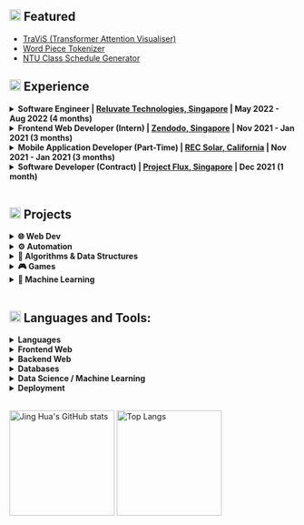## <img src="https://user-images.githubusercontent.com/59118459/169727506-bdad0074-da23-4b4e-9f5e-9b11ab9521db.gif" alt="star3" width="20px"/> Featured
- [TraViS (Transformer Attention Visualiser)](https://github.com/ayaka14732/TrAVis)
- [Word Piece Tokenizer](https://github.com/ztjhz/word-piece-tokenizer)
- [NTU Class Schedule Generator](https://github.com/ztjhz/generate_class_schedule_ics)


## <img src="https://user-images.githubusercontent.com/59118459/169634429-3f826467-8740-42d8-ab8b-1857cd405fd9.gif" alt="BugcatWork" width="20px" height="20px"/> Experience

<details>
  <summary><b>Software Engineer | <a href="https://www.linkedin.com/company/reluvate-technologies/" target="_blank">Reluvate Technologies, Singapore</a> | May 2022 - Aug 2022 (4 months)</b></summary>
 <dl>
   <br/>

      👨‍💻 𝗖𝗼𝗻𝘁𝗿𝗶𝗯𝘂𝘁𝗶𝗼𝗻𝘀:
      - Singlehandedly developed from scratch an interactive and 
        complex e-learning platform and marketplace in Typescript and React
      - Created reusable components libraries that were used by other development teams
      - Collaborated effectively with UI/UX designer, backend developer, and clients from different countries

      📚 𝗧𝗲𝗰𝗵 𝗦𝘁𝗮𝗰𝗸:
      - TypeScript, React.js, MUI
   
https://user-images.githubusercontent.com/59118459/190162852-df4d4eaa-e895-4ae5-9664-b8b3cf172f29.mp4

</dl>
</details>

<details>
  <summary><b>Frontend Web Developer (Intern) | <a href="https://mission.zendodo.io" target="_blank">Zendodo, Singapore</a> | Nov 2021 - Jan 2021 (3 months)</b></summary>
 <dl>
   <br/>
   
      📑 𝗔𝗯𝗼𝘂𝘁:
      - Zendodo is a NFT collection that lives on the WAX blockchain. 
      - Mission Crafts is an 𝗡𝗙𝗧 𝗴𝗮𝗺𝗶𝗻𝗴 𝗽𝗹𝗮𝘁𝗳𝗼𝗿𝗺 for Zendodo Party players.

      🌳 𝗦𝘁𝗮𝗿𝘁𝘂𝗽 𝗘𝗻𝘃𝗶𝗿𝗼𝗻𝗺𝗲𝗻𝘁:
      - Worked in a 𝗿𝗮𝗽𝗶𝗱 development environment with 𝗱𝗮𝗶𝗹𝘆 𝘀𝘁𝗮𝗻𝗱𝘂𝗽𝘀. 
      - Collaborated with the UI/UX designers on frontend features

      👨‍💻 𝗖𝗼𝗻𝘁𝗿𝗶𝗯𝘂𝘁𝗶𝗼𝗻𝘀:
      - Developed a blockchain NFT gaming web application (Mission Craft) in 𝗧𝘆𝗽𝗲𝘀𝗰𝗿𝗶𝗽𝘁, 𝗦𝗔𝗦𝗦 and 𝗡𝗲𝘅𝘁.𝗷𝘀 (𝗥𝗲𝗮𝗰𝘁)
      - Optimized data retrieval from blockchain API
      - Engineered reusable components to speed up development efficiency and improve code quality
      - Optimized 𝘀𝘁𝗮𝘁𝗲 𝗺𝗮𝗻𝗮𝗴𝗲𝗺𝗲𝗻𝘁 using 𝘇𝘂𝘀𝘁𝗮𝗻𝗱 and 𝗿𝗲𝗮𝗰𝘁 𝘀𝘁𝗮𝘁𝗲 𝗵𝗼𝗼𝗸𝘀

      📚 𝗧𝗲𝗰𝗵 𝗦𝘁𝗮𝗰𝗸:
      - SASS, TypeScript
      - Next.js (React), zustand
      - Blockchain API (atomicassests API, dfuse API by EOS Nation)
   
https://user-images.githubusercontent.com/59118459/169631280-79699a85-6dc4-4ba4-bbd9-ce5167c02737.mp4

https://user-images.githubusercontent.com/59118459/169631284-0b39e779-23b1-49c8-9c31-982fa4ac609b.mp4

</dl>
</details>

<details>
  <summary><b>Mobile Application Developer (Part-Time) | <a href="https://www.recgroup.com/en" target="_blank">REC Solar, California</a> | Nov 2021 - Jan 2021 (3 months)</b></summary>
 <dl>
   <br/>
   
   [REC Commendation Letter.pdf](https://github.com/ztjhz/ztjhz/files/8746200/REC.Commendation.Letter.Jing.Hua.pdf)
   
        📑 𝗢𝘃𝗲𝗿𝘃𝗶𝗲𝘄 𝗼𝗳 𝗖𝗼𝗻𝘁𝗿𝗶𝗯𝘂𝘁𝗶𝗼𝗻𝘀:
         - Led a team of 3 to create a 𝗠𝗮𝗶𝗻𝘁𝗲𝗻𝗮𝗻𝗰𝗲 𝗖𝗵𝗲𝗰𝗸𝗹𝗶𝘀𝘁 𝗮𝗽𝗽 through the entire 𝗮𝗽𝗽𝗹𝗶𝗰𝗮𝘁𝗶𝗼𝗻 𝗱𝗲𝘃𝗲𝗹𝗼𝗽𝗺𝗲𝗻𝘁 𝗹𝗶𝗳𝗲 𝗰𝘆𝗰𝗹𝗲

        👨‍💻 𝗧𝗲𝗰𝗵𝗻𝗶𝗰𝗮𝗹 𝗖𝗼𝗻𝘁𝗿𝗶𝗯𝘂𝘁𝗶𝗼𝗻𝘀:
        - Designed and 𝗼𝗽𝘁𝗶𝗺𝗶𝘀𝗲𝗱 𝗿𝗲𝗹𝗮𝘁𝗶𝗼𝗻𝗮𝗹 𝗱𝗮𝘁𝗮𝗯𝗮𝘀𝗲 to reduce redundancy
        - Developed frontend application using 𝗣𝗼𝘄𝗲𝗿𝗔𝗽𝗽𝘀
        - Performed rigorous testing to identify and fix bugs

        📝 𝗢𝘁𝗵𝗲𝗿 𝗖𝗼𝗻𝘁𝗿𝗶𝗯𝘂𝘁𝗶𝗼𝗻𝘀:
        - Published 𝗰𝗹𝗲𝗮𝗿 𝗮𝗻𝗱 𝗲𝗳𝗳𝗲𝗰𝘁𝗶𝘃𝗲 𝗱𝗼𝗰𝘂𝗺𝗲𝗻𝘁𝗮𝘁𝗶𝗼𝗻𝘀 for users and developers
        - 𝗖𝗼𝗹𝗹𝗮𝗯𝗼𝗿𝗮𝘁𝗲𝗱 engineers to enhance user experience.
        - Organized meetings with stakeholders
        - Pitched final product to 10 engineers and HR staff

        🥇 𝗥𝗲𝘀𝘂𝗹𝘁:
        - Improved maintenance efficiency by 𝟮𝟱% 
        - Reduced paper wastage by 𝟭𝟱%
        - Exceeded expectations and received outstanding commendation and monetary award

        📚 𝗧𝗲𝗰𝗵 𝗦𝘁𝗮𝗰𝗸:
        - PowerApps, PowerFx, PowerAutomate
      
   <br/>
   
   https://user-images.githubusercontent.com/59118459/169630820-7df42eef-2be3-4105-a22d-794ef6af302c.mp4
   
</dl>
</details>

<details>
  <summary><b>Software Developer (Contract) | <a href="https://projectflux.co" target="_blank">Project Flux, Singapore</a> | Dec 2021 (1 month)</b></summary>
 <dl>
   <br/>
   
   [Letter of Recommendation.pdf](https://github.com/ztjhz/ztjhz/files/8746222/Letter.of.Recommendation.-.Jing.Hua.pdf)
   
      📑 𝗔𝗯𝗼𝘂𝘁:
      - Project Flux is a Singapore headquartered Artificial Intelligence and Big Data start-up. 
      - Leveraging on its proprietary algorithm, it aims to democratize travel intelligence for underserved enterprises and individuals.

      👨‍💻 𝗖𝗼𝗻𝘁𝗿𝗶𝗯𝘂𝘁𝗶𝗼𝗻𝘀:
      - Engineered major client facing features with 𝗛𝗧𝗠𝗟, 𝗖𝗦𝗦, 𝗝𝗮𝘃𝗮𝗦𝗰𝗿𝗶𝗽𝘁 and 𝗔𝗻𝗴𝘂𝗹𝗮𝗿 𝟭.𝟳 and deployed with 𝗚𝗼𝗼𝗴𝗹𝗲 𝗔𝗽𝗽 𝗘𝗻𝗴𝗶𝗻𝗲 and 𝗚𝗼𝗼𝗴𝗹𝗲 𝗖𝗹𝗼𝘂𝗱 𝗣𝗹𝗮𝘁𝗳𝗼𝗿𝗺
      - Optimized performance of web app by analyzing existing code base, reducing load time by 𝟳𝟬%
      - Mentored onboarding software developers and wrote 𝗰𝗼𝗱𝗲 𝗿𝗲𝘃𝗶𝗲𝘄𝘀 and documentations for other developers

      📚 𝗧𝗲𝗰𝗵 𝗦𝘁𝗮𝗰𝗸:
      - Frontend: HTML, CSS, JavaScript, Angular 1.7
      - Backend: Python
      - Database: Cloud Firestore
      - Deployment: Google Cloud Platform (App Engine, Cloud Storage, Cloud
      Endpoints)

      🥇 𝗥𝗲𝘀𝘂𝗹𝘁:
      - Reduced page load speed by 𝟳𝟬% and increased user satisfaction by 𝟯𝟭%
      - Achieved 𝟮𝟬𝟬𝟬 𝘃𝗶𝘀𝗶𝘁𝘀 by 𝟳𝟱𝟬 𝘂𝗻𝗶𝗾𝘂𝗲 𝘂𝘀𝗲𝗿𝘀 from all 𝟲 𝗰𝗼𝗻𝘁𝗶𝗻𝗲𝗻𝘁𝘀 within a day of launch
   
  ![home-page](https://user-images.githubusercontent.com/59118459/169631391-5796bae5-1a91-4346-a466-4c2e5b26f0f2.jpeg)
  ![Omicron Tracker Page](https://user-images.githubusercontent.com/59118459/169631393-8688cc24-d04e-4625-9ce9-527ce41ec649.jpeg)
  ![cookie-page](https://user-images.githubusercontent.com/59118459/169631396-a5df2077-7f82-4b8b-9f45-282e6faf7220.jpeg)

</dl>
</details>

<!-- |Company|Role|Start|End|
|-------|----|-----|---|
|REC Solar|Software Engineer Intern|Nov 2021|Jan 2022|
|Zendodo Pte. Ltd.|Frontend Web Developer Intern|Nov 2021|Jan 2022|
|Project Flux|Software Developer Intern|Dec 2021|Dec 2021| -->
<!-- |GovTech - Government Digital Services|Software Engineer Intern|May 2022|Aug 2022| -->

<br />

## <img src="https://user-images.githubusercontent.com/59118459/169634580-cf0d3886-3703-4ab7-8b28-f4aa869541a2.gif" alt="BunnyStudyRead" width="20px" height="20px"/> Projects
<details>
  <summary><b>🌐 Web Dev</b></summary>
 <dl>
  <dt>Full Stack</dt>
    <dd><li><a href="https://github.com/ztjhz/PokeApp" alt="pokeapp">PokeApp | Fullstack + Cloud Deployment (Django, React, Redux, AWS EC2 + RDS)</a></li></dd>
    <dd><li><img src="https://user-images.githubusercontent.com/59118459/169634429-3f826467-8740-42d8-ab8b-1857cd405fd9.gif" alt="BugcatWork" width="15px" height="15ppx"/><a href="https://gist.github.com/ztjhz/ba045cfc4811b82e97e840819449fd98#file-3-recsolar-md" alt="recsolar"> Maintenance App | Rec Solar</a></li></dd>
    <dd><li><a href="https://github.com/ztjhz/memories-web-app" alt="memories-web-app">Memories (MERN)</a></li></dd>
  <dt>Front end</dt>
   <dd><li><img src="https://user-images.githubusercontent.com/59118459/169634429-3f826467-8740-42d8-ab8b-1857cd405fd9.gif" alt="BugcatWork" width="15px" height="15px"/><a href="https://gist.github.com/ztjhz/ba045cfc4811b82e97e840819449fd98#file-1-trehaus-md" alt="trehaus"> Complex and Interactive E-Learning Platform | Reluvate Technologies - Trehaus</a></li></dd>
    <dd><li><img src="https://user-images.githubusercontent.com/59118459/169634429-3f826467-8740-42d8-ab8b-1857cd405fd9.gif" alt="BugcatWork" width="15px" height="15px"/><a href="https://gist.github.com/ztjhz/ba045cfc4811b82e97e840819449fd98#file-2-zendodo-md" alt="zendodo"> NFT Gaming Web App | Zendodo</a></li></dd>
    <dd><li><a href="https://tohjinghua.com" alt="portfolio">Portfolio Website</a></li></dd>
    <dd><li><a href="https://github.com/ztjhz/netflix-clone" alt="neflix_clone">Netflix Clone (Front End)</a></li></dd>
    <dd><li><a href="https://github.com/ztjhz/pathfinding-visualiser" alt="pathfinding">Pathfinding Visualizer</a></li></dd>
    <dd><li><a href="https://github.com/ztjhz/sorting-visualiser" alt="sorting">Sorting Visualizer</a></li></dd>
  <dt>Back end</dt>
    <dd><li><a href="https://github.com/ztjhz/django-mail-server" alt="django-mail-server">Django Mail Server</a></li></dd>
   <dd><li><a href="https://github.com/ztjhz/django-ecommerce-server" alt="django-ecommerce-server">Django Ecommerce Server</a></li></dd>
   <dd><li><a href="https://github.com/ztjhz/django-wiki-server" alt="django-wiki-server">Django Wiki Server</a></li></dd>
  <dd><li><a href="https://github.com/ztjhz/django-social-media-server" alt="django-social-media-server">Django Social Media Server</a></li></dd>
</dl>
</details>

<details>
  <summary><b>⚙️ Automation</b></summary>
 <ul>
  <li><a href="https://github.com/ztjhz/generate_class_schedule_ics" alt="class_schedule">Class Schedule Generator</a></li>
  <li><a href="https://github.com/ztjhz/crypto-portfolio" alt="finance_tracker">Personal Finance Tracker</a></li>
 </ul>
</details>

<details>
  <summary><b>🧠 Algorithms & Data Structures</b></summary>
 <ul>
  <li><a href="https://github.com/ztjhz/pathfinding-visualiser" alt="pathfinding">Pathfinding Visualizer</a></li>
  <li><a href="https://github.com/ztjhz/sorting-visualiser" alt="sorting">Sorting Visualizer</a></li>
  <li><a href="https://github.com/ztjhz/Hash-Table-in-C" alt="C_hashtable">Hashtable in C</a></li>
 </ul>
</details>

<details>
  <summary><b>🎮 Games</b></summary>
 <ul>
  <li><a href="https://github.com/ztjhz/TicTacToe" alt="tictactoe">TicTacToe</a></li>
  <li><a href="https://github.com/ztjhz/snake-game" alt="snake_game">Snake Game</a></li>
 </ul>
</details>

<details>
  <summary><b>🤖 Machine Learning</b></summary>
 <ul>
  <li><img src="https://user-images.githubusercontent.com/59118459/169634580-cf0d3886-3703-4ab7-8b28-f4aa869541a2.gif" alt="BunnyStudyRead" width="15px" height="15px"/><a href="https://github.com/ztjhz/SC1015-Project" alt="food_forecast"> AniFame - Anime Success Predictor</a></li>
  <li><a href="https://github.com/ztjhz/food-stock-demand-forecast" alt="food_forecast">Food Stock Demand Forecast</a></li>
 </ul>
</details>

<br />

## <img src="https://user-images.githubusercontent.com/59118459/169634505-a0855753-58ab-4367-96a7-4976041e21f6.gif" alt="nkoRave" width="20px" height="20px"/> Languages and Tools:

<details>
  <summary><b>Languages</b></summary>
  <dl>
    <br/>
    
![Python](http://img.shields.io/badge/-Python-3776AB?style=flat-square&logo=python&logoColor=ffffff)
![C](http://img.shields.io/badge/-C-1E5128?style=flat-square&logo=c&logoColor=ffffff)
![R](http://img.shields.io/badge/-R-3776AB?style=flat-square&logo=r&logoColor=ffffff)

![JavaScript](https://img.shields.io/badge/-JavaScript-%23F7DF1C?style=flat-square&logo=javascript&logoColor=000000&labelColor=%23F7DF1C&color=%23FFCE5A)
![TypeScript](https://img.shields.io/badge/typescript-%23007ACC.svg?style=flat-square&logo=typescript&logoColor=white)
![HTML5](https://img.shields.io/badge/-HTML5-%23E44D27?style=flat-square&logo=html5&logoColor=ffffff)
![CSS3](https://img.shields.io/badge/-CSS3-%231572B6?style=flat-square&logo=css3)

  </dl>
</details>

<details>
  <summary><b>Frontend Web</b></summary>
  <dl>
    <br/>
    
![HTML5](https://img.shields.io/badge/-HTML5-%23E44D27?style=flat-square&logo=html5&logoColor=ffffff)
![CSS3](https://img.shields.io/badge/-CSS3-%231572B6?style=flat-square&logo=css3)
![SASS](https://img.shields.io/badge/SASS-hotpink.svg?style=flat-square&logo=sass&logoColor=white)

![JavaScript](https://img.shields.io/badge/-JavaScript-%23F7DF1C?style=flat-square&logo=javascript&logoColor=000000&labelColor=%23F7DF1C&color=%23FFCE5A)
![TypeScript](https://img.shields.io/badge/typescript-%23007ACC.svg?style=flat-square&logo=typescript&logoColor=white)

![React](https://img.shields.io/badge/react-%2320232a.svg?style=flat-square&logo=react&logoColor=%2361DAFB)
![Next JS](https://img.shields.io/badge/Next-black?style=flat-square&logo=next.js&logoColor=white)
![Redux](https://img.shields.io/badge/redux-%23593d88.svg?style=flat-square&logo=redux&logoColor=white)

  </dl>
</details>

<details>
  <summary><b>Backend Web</b></summary>
  <dl>
    <br/>
    
![NodeJS](https://img.shields.io/badge/node.js-6DA55F?style=flat-square&logo=node.js&logoColor=white)
![Express.js](https://img.shields.io/badge/express.js-%23404d59.svg?style=flat-square&logo=express&logoColor=%2361DAFB)

![Django](https://img.shields.io/badge/-Django-043728?style=flat-square&logo=django)
![Flask](https://img.shields.io/badge/flask-%23000.svg?style=flat-square&logo=flask&logoColor=white)
  </dl>
</details>

<details>
  <summary><b>Databases</b></summary>
  <dl>
    <br/>
    
![MongoDB](https://img.shields.io/badge/MongoDB-%234ea94b.svg?style=flat-square&logo=mongodb&logoColor=white)
![SQLite](https://img.shields.io/badge/sqlite-%2307405e.svg?style=flat-square&logo=sqlite&logoColor=white)

  </dl>
</details>

<details>
  <summary><b>Data Science / Machine Learning</b></summary>
  <dl>
    <br/>
    
![NumPy](https://img.shields.io/badge/numpy-%23013243.svg?style=flat-square&logo=numpy&logoColor=white)
![Pandas](https://img.shields.io/badge/pandas-%23150458.svg?style=flat-square&logo=pandas&logoColor=white)
![scikit-learn](https://img.shields.io/badge/scikit--learn-%23F7931E.svg?style=flat-square&logo=scikit-learn&logoColor=white)

  </dl>
</details>

<details>
  <summary><b>Deployment</b></summary>
  <dl>
    <br/>
    
![AWS](https://img.shields.io/badge/AWS-%23FF9900.svg?style=flat-square&logo=amazon-aws&logoColor=white)
![Google Cloud](https://img.shields.io/badge/GoogleCloud-%234285F4.svg?style=flat-square&logo=google-cloud&logoColor=white)
![Firebase](https://img.shields.io/badge/firebase-%23039BE5.svg?style=flat-square&logo=firebase)

  </dl>
</details>

<br/>

<img src="https://github-readme-stats-one-bice.vercel.app/api?username=ztjhz&count_private=true&theme=calm&show_icons=true&include_all_commits=true&role=OWNER,ORGANIZATION_MEMBER,COLLABORATOR" alt="Jing Hua's GitHub stats" height="185px" /> <img src="https://github-readme-stats-one-bice.vercel.app/api/top-langs/?username=ztjhz&layout=compact&langs_count=8&theme=calm&role=OWNER,COLLABORATOR&hide=jupyter%20notebook" alt="Top Langs" height="185px" />

<!-- <details>
  <summary>🔥 Streak</summary>
  <img title="Jing Hua's streak" alt="Jing Hua's streak" src="https://github-readme-streak-stats.herokuapp.com/?user=ztjhz&theme=black-ice&hide_border=true&stroke=0000&background=060A0CD0"/>
</details>

<details>
  <summary>:zap: Most used languages</summary>
  <a href="#"><img alt="ztjhz's Top Languages" src="https://github-readme-stats.vercel.app/api/top-langs/?username=ztjhz&langs_count=8&count_private=true&layout=compact&theme=react&hide_border=true&bg_color=0D1117" /></a>
 <br />
  <b>Note:</b> Top languages is only a metric of the languages my public code consists of and doesn't reflect experience or skill level.
</details>

<details>
  <summary>📊 My Github Stats</summary>
<a href="#"><img alt="ztjhz's Github Stats" src="https://github-readme-stats.vercel.app/api?username=ztjhz&show_icons=true&count_private=true&theme=react&hide_border=true&bg_color=0D1117" /></a>
  <img alt="ztjhz's Activity Graph" src="https://activity-graph.herokuapp.com/graph?username=ztjhz&bg_color=0D1117&color=5BCDEC&line=5BCDEC&point=FFFFFF&hide_border=true" />
</details> -->

</p>

<!-- ## ❤ Views and Followers
<a href="#">
    <img src="https://komarev.com/ghpvc/?username=ztjhz">
</a>
<a href="https://github.com/ztjhz?tab=followers"><img src="https://img.shields.io/github/followers/ztjhz?label=Followers&style=social" alt="GitHub Badge"></a> -->
